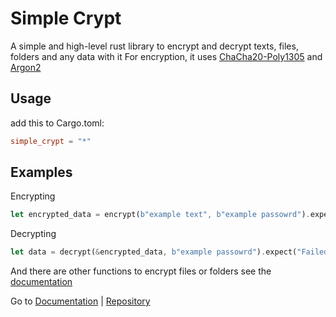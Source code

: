 # Simple Crypt

A simple and high-level rust library to encrypt and decrypt texts, files, folders and any data with it
For encryption, it uses [ChaCha20-Poly1305](https://en.wikipedia.org/wiki/ChaCha20-Poly1305) and [Argon2](https://en.wikipedia.org/wiki/Argon2)

## Usage

add this to Cargo.toml:

```toml
simple_crypt = "*"
```

## Examples

Encrypting

```rust
let encrypted_data = encrypt(b"example text", b"example passowrd").expect("Failed to encrypt");
```

Decrypting

```rust
let data = decrypt(&encrypted_data, b"example passowrd").expect("Failed to decrypt");
```

And there are other functions to encrypt files or folders see the [documentation](https://docs.rs/simple_crypt)

Go to [Documentation](https://docs.rs/simple_crypt) | [Repository](https://github.com/NiiightmareXD/simple_crypt)

